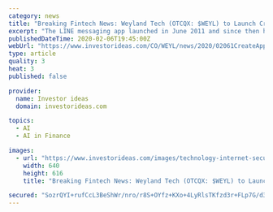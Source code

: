 ```yaml
---
category: news
title: "Breaking Fintech News: Weyland Tech (OTCQX: $WEYL) to Launch CreateApp in Taiwan in Partnership with Leading Line Corp. Affiliate, Now Mastery"
excerpt: "The LINE messaging app launched in June 2011 and since then has grown into a diverse, global ecosystem that includes AI technology, Fintech and more. For more information, visit www.linecorp.com. Weyland Tech is a developer and global provider of mobile business software applications. The company operates its CreateApp™ platform-as-a-service ..."
publishedDateTime: 2020-02-06T19:45:00Z
webUrl: "https://www.investorideas.com/CO/WEYL/news/2020/02061CreateApp-Taiwan.asp"
type: article
quality: 3
heat: 3
published: false

provider:
  name: Investor ideas
  domain: investorideas.com

topics:
  - AI
  - AI in Finance

images:
  - url: "https://www.investorideas.com/images/technology-internet-security-stocks.gif"
    width: 640
    height: 616
    title: "Breaking Fintech News: Weyland Tech (OTCQX: $WEYL) to Launch CreateApp in Taiwan in Partnership with Leading Line Corp. Affiliate, Now Mastery"

secured: "SozrQYI+rufCcL3BeShWr/nro/r8S+OYfz+KXo+4LyRlsTKfzd3r+FLp7G/d3bgzBD6TGp07bnwEtrD0iPHQ4gZ9hk/bSXM2d/vvNz5E6YGG3rAw0QdzFNDy6zEfQtEPnGQOTYHwdHpPHVQOD0Zf+04KxXC4Wc4QEyMwv7lICpJ0q3JBRZI9nKwf4qQur5Awu2fXnjMbqVjPMT57vYNBXXTixR3orRSVimr3GyK0gyotvTnzEQJbJZ0iCQI5ldWPjgBHPJI5S/0lyBUcoKzktziCQV+JSjaApM7J+JP96xHEm5YLpSGvV7FJ4EKHW2WE;ZwRjvqfC7jBXt7okcWYRIw=="
---
```


